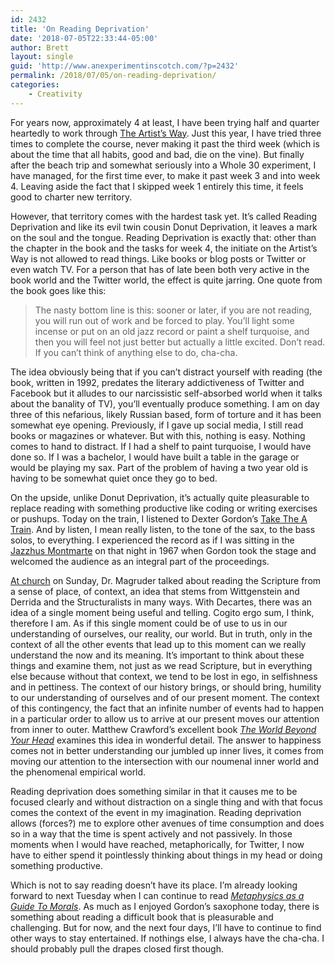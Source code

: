 ```yaml
---
id: 2432
title: 'On Reading Deprivation'
date: '2018-07-05T22:33:44-05:00'
author: Brett
layout: single
guid: 'http://www.anexperimentinscotch.com/?p=2432'
permalink: /2018/07/05/on-reading-deprivation/
categories:
    - Creativity
---
```


For years now, approximately 4 at least, I have been trying half and quarter heartedly to work through [The Artist’s Way](https://en.wikipedia.org/wiki/The_Artist%27s_Way). Just this year, I have tried three times to complete the course, never making it past the third week (which is about the time that all habits, good and bad, die on the vine). But finally after the beach trip and somewhat seriously into a Whole 30 experiment, I have managed, for the first time ever, to make it past week 3 and into week 4. Leaving aside the fact that I skipped week 1 entirely this time, it feels good to charter new territory.

However, that territory comes with the hardest task yet. It’s called Reading Deprivation and like its evil twin cousin Donut Deprivation, it leaves a mark on the soul and the tongue. Reading Deprivation is exactly that: other than the chapter in the book and the tasks for week 4, the initiate on the Artist’s Way is not allowed to read things. Like books or blog posts or Twitter or even watch TV. For a person that has of late been both very active in the book world and the Twitter world, the effect is quite jarring. One quote from the book goes like this:

> The nasty bottom line is this: sooner or later, if you are not reading, you will run out of work and be forced to play. You’ll light some incense or put on an old jazz record or paint a shelf turquoise, and then you will feel not just better but actually a little excited. Don’t read. If you can’t think of anything else to do, cha-cha.

The idea obviously being that if you can’t distract yourself with reading (the book, written in 1992, predates the literary addictiveness of Twitter and Facebook but it alludes to our narcissistic self-absorbed world when it talks about the banality of TV), you’ll eventually produce something. I am on day three of this nefarious, likely Russian based, form of torture and it has been somewhat eye opening. Previously, if I gave up social media, I still read books or magazines or whatever. But with this, nothing is easy. Nothing comes to hand to distract. If I had a shelf to paint turquoise, I would have done so. If I was a bachelor, I would have built a table in the garage or would be playing my sax. Part of the problem of having a two year old is having to be somewhat quiet once they go to bed.

On the upside, unlike Donut Deprivation, it’s actually quite pleasurable to replace reading with something productive like coding or writing exercises or pushups. Today on the train, I listened to Dexter Gordon’s [Take The A Train](https://en.wikipedia.org/wiki/Take_the_%22A%22_Train_(Dexter_Gordon_album)). And by listen, I mean really listen, to the tone of the sax, to the bass solos, to everything. I experienced the record as if I was sitting in the [Jazzhus Montmarte](https://en.wikipedia.org/wiki/Jazzhus_Montmartre) on that night in 1967 when Gordon took the stage and welcomed the audience as an integral part of the proceedings.

[At church](http://kpumc.org/) on Sunday, Dr. Magruder talked about reading the Scripture from a sense of place, of context, an idea that stems from Wittgenstein and Derrida and the Structuralists in many ways. With Decartes, there was an idea of a single moment being useful and telling. Cogito ergo sum, I think, therefore I am. As if this single moment could be of use to us in our understanding of ourselves, our reality, our world. But in truth, only in the context of all the other events that lead up to this moment can we really understand the now and its meaning. It’s important to think about these things and examine them, not just as we read Scripture, but in everything else because without that context, we tend to be lost in ego, in selfishness and in pettiness. The context of our history brings, or should bring, humility to our understanding of ourselves and of our present moment. The context of this contingency, the fact that an infinite number of events had to happen in a particular order to allow us to arrive at our present moves our attention from inner to outer. Matthew Crawford’s excellent book *[The World Beyond Your Head](https://www.theguardian.com/books/2015/may/04/the-world-beyond-your-head-review-demands-attention)* examines this idea in wonderful detail. The answer to happiness comes not in better understanding our jumbled up inner lives, it comes from moving our attention to the intersection with our noumenal inner world and the phenomenal empirical world.

Reading deprivation does something similar in that it causes me to be focused clearly and without distraction on a single thing and with that focus comes the context of the event in my imagination. Reading deprivation allows (forces?) me to explore other avenues of time consumption and does so in a way that the time is spent actively and not passively. In those moments when I would have reached, metaphorically, for Twitter, I now have to either spend it pointlessly thinking about things in my head or doing something productive.

Which is not to say reading doesn’t have its place. I’m already looking forward to next Tuesday when I can continue to read *[Metaphysics as a Guide To Morals](https://www.lrb.co.uk/v14/n24/ian-hacking/platos-friend)*. As much as I enjoyed Gordon’s saxophone today, there is something about reading a difficult book that is pleasurable and challenging. But for now, and the next four days, I’ll have to continue to find other ways to stay entertained. If nothings else, I always have the cha-cha. I should probably pull the drapes closed first though.